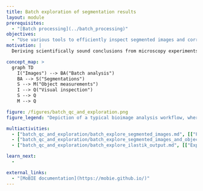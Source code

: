 ```yaml
---
title: Batch exploration of segmentation results
layout: module
prerequisites:
  - "[Batch processing](../batch_processing)"
objectives:
  - "Use various tools to efficiently inspect segmented images and corresponding object measurements."
motivation: |
  Deriving scientifically sound conclusions from microscopy experiments typically requires batch analysis of large image data sets. Once the analysis has been conducted it is critical to visually inspect the results to identify errors and to make scientific discoveries. To do so efficiently requires making oneself familiar with appropriate tools.

concept_map: >
  graph TD
    I("Images") --> BA("Batch analysis")
    BA --> S("Segmentations") 
    S --> M("Object measurements")
    I --> Q("Visual inspection")
    S --> Q
    M --> Q

figure: /figures/batch_qc_and_exploration.png
figure_legend: "Depiction of a typical bioimage analysis workflow, where batch analysis of many input images yields object segmentation images and measurements, which must be quality controlled and explored for scientific discovery."

multiactivities:
  - ["batch_qc_and_exploration/batch_explore_segmented_images.md", [["Fiji MoBIE", "batch_qc_and_exploration/batch_explore_segmented_images_fiji_mobie.md"], ["napari (TODO)", "batch_qc_and_exploration/batch_explore_segmented_images_napari.py"]]]
  - ["batch_qc_and_exploration/batch_explore_segmented_images_and_object_measurements.md", [["Explore Images & Labels & Tables - Fiji MoBIE", "batch_qc_and_exploration/batch_explore_segmented_images_and_object_measurements_fiji_mobie.md"], ["Explore Objects Table - Fiji MoBIE", "batch_qc_and_exploration/batch_explore_objects_table_fiji_mobie.md"]]]
  - ["batch_qc_and_exploration/batch_explore_ilastik_output.md", [["Explore ilastik tracking results - Fiji MoBIE", "batch_qc_and_exploration/batch_explore_ilastik_tracking_results_fiji_mobie.md"]]]

learn_next:
  - 

external_links:
  - "[MoBIE documentation](https://mobie.github.io/)"
---
```


